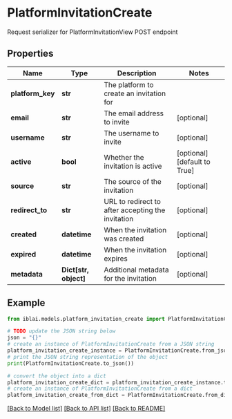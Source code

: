 # PlatformInvitationCreate

Request serializer for PlatformInvitationView POST endpoint

## Properties

Name | Type | Description | Notes
------------ | ------------- | ------------- | -------------
**platform_key** | **str** | The platform to create an invitation for | 
**email** | **str** | The email address to invite | [optional] 
**username** | **str** | The username to invite | [optional] 
**active** | **bool** | Whether the invitation is active | [optional] [default to True]
**source** | **str** | The source of the invitation | [optional] 
**redirect_to** | **str** | URL to redirect to after accepting the invitation | [optional] 
**created** | **datetime** | When the invitation was created | [optional] 
**expired** | **datetime** | When the invitation expires | [optional] 
**metadata** | **Dict[str, object]** | Additional metadata for the invitation | [optional] 

## Example

```python
from iblai.models.platform_invitation_create import PlatformInvitationCreate

# TODO update the JSON string below
json = "{}"
# create an instance of PlatformInvitationCreate from a JSON string
platform_invitation_create_instance = PlatformInvitationCreate.from_json(json)
# print the JSON string representation of the object
print(PlatformInvitationCreate.to_json())

# convert the object into a dict
platform_invitation_create_dict = platform_invitation_create_instance.to_dict()
# create an instance of PlatformInvitationCreate from a dict
platform_invitation_create_from_dict = PlatformInvitationCreate.from_dict(platform_invitation_create_dict)
```
[[Back to Model list]](../README.md#documentation-for-models) [[Back to API list]](../README.md#documentation-for-api-endpoints) [[Back to README]](../README.md)


